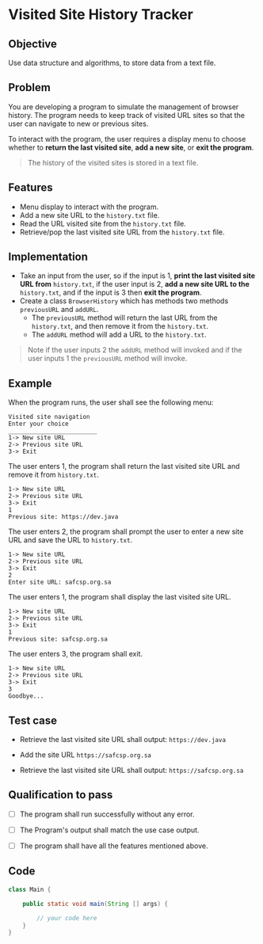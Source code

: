 # Visited Site History Tracker

## Objective 
Use data structure and algorithms, to store data from a text file.

## Problem 

You are developing a program to simulate the management of browser history. The program needs to keep track of visited URL sites so that the user can navigate to new or previous sites.

To interact with the program, the user requires a display menu to choose whether to **return the last visited site**, **add a new site**, or **exit the program**.

> The history of the visited sites is stored in a text file.

## Features 
- Menu display to interact with the program.
- Add a new site URL to the `history.txt` file.
- Read the URL visited site from the `history.txt` file.
- Retrieve/pop the last visited site URL from the `history.txt` file.


## Implementation
- Take an input from the user, so if the input is 1, **print the last visited site URL from** `history.txt`, if the user input is 2, **add a new site URL to the** `history.txt`, and if the input is 3 then **exit the program**.
- Create a class `BrowserHistory` which has methods two methods `previousURL` and `addURL`.
    - The `previousURL` method will return the last URL from the `history.txt`, and then remove it from the `history.txt`.
    - The `addURL` method will add a URL to the `history.txt`.

> Note if the user inputs 2 the `addURL` method will invoked and if the user inputs 1 the `previousURL` method will invoke.

## Example
When the program runs, the user shall see the following menu:
```
Visited site navigation
Enter your choice
_________________________
1-> New site URL
2-> Previous site URL
3-> Exit
```
The user enters 1, the program shall return the last visited site URL and remove it from `history.txt`.
```
1-> New site URL
2-> Previous site URL
3-> Exit
1
Previous site: https://dev.java
```

The user enters 2, the program shall prompt the user to enter a new site URL and save the URL to `history.txt`.
```
1-> New site URL
2-> Previous site URL
3-> Exit
2
Enter site URL: safcsp.org.sa
```

The user enters 1, the program shall display the last visited site URL.
```
1-> New site URL
2-> Previous site URL
3-> Exit
1
Previous site: safcsp.org.sa
```

The user enters 3, the program shall exit.
```
1-> New site URL
2-> Previous site URL
3-> Exit
3
Goodbye...
```

## Test case
- Retrieve the last visited site URL shall output: ```https://dev.java```

- Add the site URL `https://safcsp.org.sa`

- Retrieve the last visited site URL shall output: ```https://safcsp.org.sa```


## Qualification to pass
- [ ] The program shall run successfully without any error.
- [ ] The Program's output shall match the use case output.
- [ ] The program shall have all the features mentioned above.


## Code 
```java 
class Main {

    public static void main(String [] args) {

        // your code here
    }
}
```

